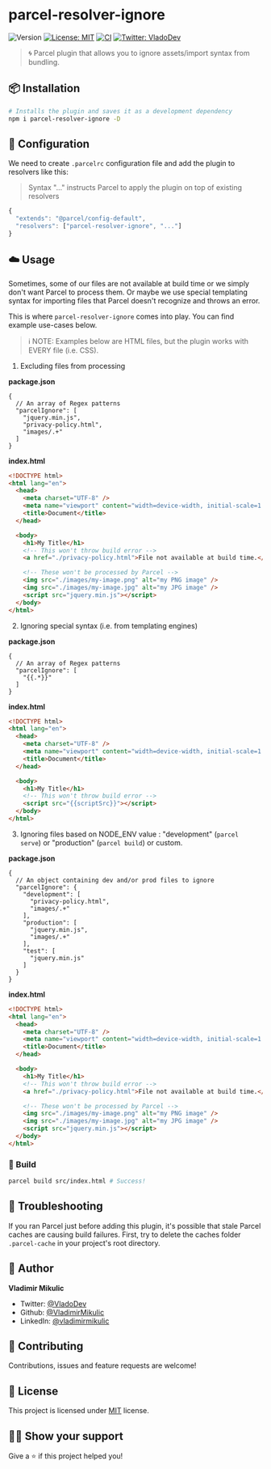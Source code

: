 # parcel-resolver-ignore

![Version](https://img.shields.io/npm/v/parcel-resolver-ignore)
[![License: MIT](https://img.shields.io/badge/License-MIT-yellow.svg)](#)
[![CI](https://github.com/VladimirMikulic/parcel-resolver-ignore/actions/workflows/ci.yml/badge.svg)](https://github.com/VladimirMikulic/parcel-resolver-ignore/actions)
[![Twitter: VladoDev](https://img.shields.io/twitter/follow/VladoDev.svg?style=social)](https://twitter.com/VladoDev)

> 🌀 Parcel plugin that allows you to ignore assets/import syntax from bundling.

## :package: Installation

```sh
# Installs the plugin and saves it as a development dependency
npm i parcel-resolver-ignore -D
```

## 🔌 Configuration

We need to create `.parcelrc` configuration file and add the plugin to resolvers like this:

> Syntax "..." instructs Parcel to apply the plugin on top of existing resolvers

```js
{
  "extends": "@parcel/config-default",
  "resolvers": ["parcel-resolver-ignore", "..."]
}
```

## :cloud: Usage

Sometimes, some of our files are not available at build time or we simply don't
want Parcel to process them. Or maybe we use special templating syntax for
importing files that Parcel doesn't recognize and throws an error.

This is where `parcel-resolver-ignore` comes into play.
You can find example use-cases below.

> ℹ️ NOTE: Examples below are HTML files, but the plugin works with EVERY file (i.e. CSS).

1. Excluding files from processing

**package.json**

```jsonc
{
  // An array of Regex patterns
  "parcelIgnore": [
    "jquery.min.js",
    "privacy-policy.html",
    "images/.+"
  ]
}
```

**index.html**

```html
<!DOCTYPE html>
<html lang="en">
  <head>
    <meta charset="UTF-8" />
    <meta name="viewport" content="width=device-width, initial-scale=1.0" />
    <title>Document</title>
  </head>

  <body>
    <h1>My Title</h1>
    <!-- This won't throw build error -->
    <a href="./privacy-policy.html">File not available at build time.</a>

    <!-- These won't be processed by Parcel -->
    <img src="./images/my-image.png" alt="my PNG image" />
    <img src="./images/my-image.jpg" alt="my JPG image" />
    <script src="jquery.min.js"></script>
  </body>
</html>
```

2. Ignoring special syntax (i.e. from templating engines)

**package.json**

```jsonc
{
  // An array of Regex patterns
  "parcelIgnore": [
    "{{.*}}"
  ]
}
```

**index.html**

```html
<!DOCTYPE html>
<html lang="en">
  <head>
    <meta charset="UTF-8" />
    <meta name="viewport" content="width=device-width, initial-scale=1.0" />
    <title>Document</title>
  </head>

  <body>
    <h1>My Title</h1>
    <!-- This won't throw build error -->
    <script src="{{scriptSrc}}"></script>
  </body>
</html>
```

3. Ignoring files based on NODE_ENV value : "development" (`parcel serve`) or "production" (`parcel build`) or custom.

**package.json**

```jsonc
{
  // An object containing dev and/or prod files to ignore
  "parcelIgnore": {
    "development": [
      "privacy-policy.html",
      "images/.+"
    ],
    "production": [
      "jquery.min.js",
      "images/.+"
    ],
    "test": [
      "jquery.min.js"
    ]
  }
}

```

**index.html**

```html
<!DOCTYPE html>
<html lang="en">
  <head>
    <meta charset="UTF-8" />
    <meta name="viewport" content="width=device-width, initial-scale=1.0" />
    <title>Document</title>
  </head>

  <body>
    <h1>My Title</h1>
    <!-- This won't throw build error -->
    <a href="./privacy-policy.html">File not available at build time.</a>

    <!-- These won't be processed by Parcel -->
    <img src="./images/my-image.png" alt="my PNG image" />
    <img src="./images/my-image.jpg" alt="my JPG image" />
    <script src="jquery.min.js"></script>
  </body>
</html>
```

### 🚀 Build

```sh
parcel build src/index.html # Success!
```

## :wrench: Troubleshooting

If you ran Parcel just before adding this plugin, it's possible that stale Parcel caches are causing build failures. First, try to delete the caches folder `.parcel-cache` in your project's root directory.

## :man: Author

**Vladimir Mikulic**

- Twitter: [@VladoDev](https://twitter.com/VladoDev)
- Github: [@VladimirMikulic](https://github.com/VladimirMikulic)
- LinkedIn: [@vladimirmikulic](https://www.linkedin.com/in/vladimir-mikulic/)

## :handshake: Contributing

Contributions, issues and feature requests are welcome!

## :pencil: License

This project is licensed under [MIT](https://opensource.org/licenses/MIT) license.

## :man_astronaut: Show your support

Give a ⭐️ if this project helped you!
